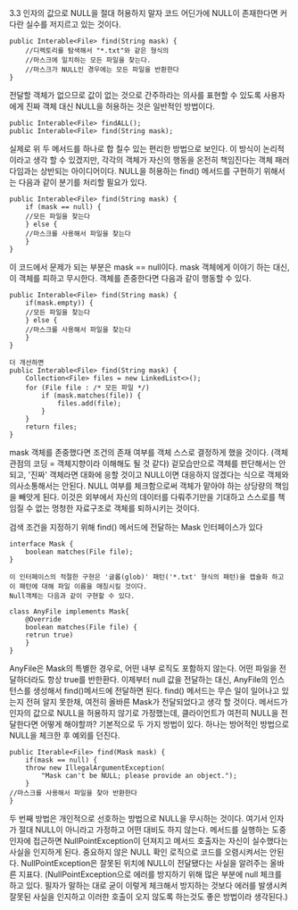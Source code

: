 3.3 인자의 값으로 NULL을 절대 허용하지 말자
코드 어딘가에 NULL이 존재한다면 커다란 실수를 저지르고 있는 것이다.

    public Interable<File> find(String mask) {
        //디렉토리를 탐색해서 "*.txt"와 같은 형식의
        //마스크에 일치하는 모든 파일을 찾는다.
        //마스크가 NULL인 경우에는 모든 파일을 반환한다
    }
전달할 객체가 없으므로 값이 없는 것으로 간주하라는 의사를 표현할 수 있도록 사용자에게 진짜 객체 대신 NULL을 허용하는 것은 일반적인 방법이다.
    
    public Interable<File> findALL();
    public Interable<File> find(String mask);

실제로 위 두 메서드를 하나로 합 칠수 있는 편리한 방법으로 보인다.
이 방식이 논리적이라고 생각 할 수 있겠지만, 각각의 객체가 자신의 행동을 온전히 책임진다는 객체 패러다임과는 상반되는 아이디어이다.
NULL을 허용하는 find() 메서드를 구현하기 위해서는 다음과 같이 분기를 처리할 필요가 있다.

    public Interable<File> find(String mask) {
        if (mask == null) {
        //모든 파일을 찾는다
        } else {
        //마스크를 사용해서 파일을 찾는다
        }     
    }

이 코드에서 문제가 되는 부분은 mask == null이다.
mask 객체에게 이야기 하는 대신, 이 객체를 피하고 무시한다. 
객체를 존중한다면 다음과 같이 행동할 수 있다.

    public Interable<File> find(String mask) {
        if(mask.empty)) {
        //모든 파일을 찾는다
        } else {
        //마스크를 사용해서 파일을 찾는다
        }     
    }
    
    더 개선하면
    public Interable<File> find(String mask) {
        Collection<File> files = new LinkedList<>(); 
        for (File file : /* 모든 파일 */)
            if (mask.matches(file)) {
                files.add(file);
            }
        }
        return files;             
    }        

mask 객체를 존중했다면 조건의 존재 여부를 객체 스스로 결정하게 했을 것이다. (객체 관점의 코딩 = 객체지향이라 이해해도 될 것 같다)
겉모습만으로 객체를 판단해서는 안되고, '진짜' 객체라면 대화에 응할 것이고 NULL이면 대응하지 않겠다는 식으로 객체와 의사소통해서는 안된다.
NULL 여부를 체크함으로써 객체가 맡아야 하는 상당량의 책임을 빼앗게 된다. 이것은 외부에서 자신의 데이터를 다뤄주기만을 기대하고 스스로를 책임질 수 없는
멍청한 자료구조로 객체를 퇴하시키는 것이다.

검색 조건을 지정하기 위해 find() 메서드에 전달하는 Mask 인터페이스가 있다
    
    interface Mask {
        boolean matches(File file);
    }
    
    이 인터페이스의 적절한 구현은 '글롭(glob)' 패턴('*.txt' 형식의 패턴)을 캡슐화 하고 이 패턴에 대해 파일 이름을 매칭시킬 것이다.
    Null객체는 다음과 같이 구현할 수 있다.
    
    class AnyFile implements Mask{
        @Override
        boolean matches(File file) {
        retrun true)
        }
    }
    
AnyFile은 Mask의 특별한 경우로, 어떤 내부 로직도 포함하지 않는다. 어떤 파일을 전달하더라도 항상 true를 반한환다. 이제부터 null 값을 전달하는 대신,
AnyFile의 인스턴스를 생성해서 find()메서드에 전달하면 된다. find() 메서드는 무슨 일이 일어나고 있는지 전혀 알지 못한채, 여전히 올바른 Mask가 전달되었다고 생각 할 것이다.
메서드가 인자의 값으로 NULL을 허용하지 않기로 가정했는데, 클라이언트가 여전히 NULL을 전달한다면 어떻게 해야할까?
기본적으로 두 가지 방법이 있다. 하나는 방어적인 방법으로 NULL을 체크한 후 예외를 던진다.

    public Iterable<File> find(Mask mask) {
        if(mask == null) {
        throw new IllegalArgumentException(
            "Mask can't be NULL; please provide an object.");
        }
    //마스크를 사용해서 파일을 찾아 반환한다
    }
두 번째 방법은 개인적으로 선호하는 방법으로 NULL을 무시하는 것이다. 여기서 인자가 절대 NULL이 아니라고 가정하고 어떤 대비도 하지 않는다. 메서드를 실행하는 도중
인자에 접근하면 NullPointException이 던져지고 메서드 호출자는 자신이 실수했다는 사실을 인지하게 된다.
중요하지 않은 NULL 확인 로직으로 코드를 오렴시켜서는 안된다. NullPointException은 잘못된 위치에 NULL이 전달됐다는 사실을 알려주는 올바른 지표다.
(NullPointException으로 에러를 방지하기 위해 많은 부분에 null 체크를 하고 있다. 필자가 말하는 대로 굳이 이렇게 체크해서 방지하는 것보다 에러를 발생시켜 잘못된 사실을 인지하고
이러한 호출이 오지 않도록 하는것도 좋은 방법이라 생각된다.)      
                    
        
  